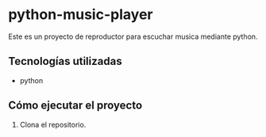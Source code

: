 # python-music-player
Este es un proyecto de reproductor para escuchar musica mediante python.

## Tecnologías utilizadas
- python


## Cómo ejecutar el proyecto
1. Clona el repositorio.
